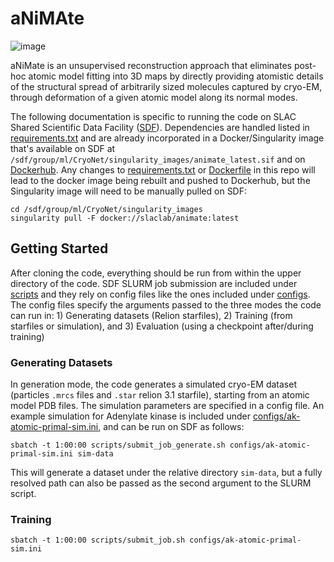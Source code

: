# aNiMAte

![image](https://user-images.githubusercontent.com/696719/234671408-a180f593-bb26-4742-b11b-42f75b25be3a.png)

aNiMate is an unsupervised reconstruction approach that eliminates post-hoc atomic model fitting into 3D maps by directly providing atomistic details of the structural spread of arbitrarily sized molecules captured by cryo-EM, through deformation of a given atomic model along its normal modes.

The following documentation is specific to running the code on SLAC Shared Scientific
Data Facility ([SDF](https://sdf.slac.stanford.edu/public/doc/#/)). Dependencies are handled listed in [requirements.txt](requirements.txt) and are already incorporated in a Docker/Singularity image that's available on SDF at `/sdf/group/ml/CryoNet/singularity_images/animate_latest.sif` and on [Dockerhub](https://hub.docker.com/r/slaclab/animate). Any changes to [requirements.txt](requirements.txt) or [Dockerfile](Dockerfile) in this repo will lead to the docker image being rebuilt and pushed to Dockerhub, but the Singularity image will need to be manually pulled on SDF:
```
cd /sdf/group/ml/CryoNet/singularity_images
singularity pull -F docker://slaclab/animate:latest
```
## Getting Started
After cloning the code, everything should be run from within the upper directory of the code. SDF SLURM job submission are included under [scripts](scripts) and they rely on config files like the ones included under [configs](configs). The config files specify the arguments passed to the three modes the code can run in: 1) Generating datasets (Relion starfiles), 2) Training (from starfiles or simulation), and 3) Evaluation (using a checkpoint after/during training)


### Generating Datasets
In generation mode, the code generates a simulated cryo-EM dataset (particles `.mrcs` files and `.star` relion 3.1 starfile), starting from an atomic model PDB files. The simulation parameters are specified in a config file. An example simulation for Adenylate kinase is included under [configs/ak-atomic-primal-sim.ini](configs/ak-atomic-primal-sim.ini), and can be run on SDF as follows:
```
sbatch -t 1:00:00 scripts/submit_job_generate.sh configs/ak-atomic-primal-sim.ini sim-data
```
This will generate a dataset under the relative directory `sim-data`, but a fully resolved path can also be passed as the second argument to the SLURM script.

### Training
```
sbatch -t 1:00:00 scripts/submit_job.sh configs/ak-atomic-primal-sim.ini
```
